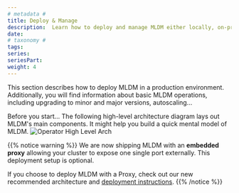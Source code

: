 ```yaml
---
# metadata # 
title: Deploy & Manage
description:  Learn how to deploy and manage MLDM either locally, on-prem, or in the cloud.
date: 
# taxonomy #
tags: 
series:
seriesPart:
weight: 4
---
```


This section describes how to deploy MLDM in a production environment.
Additionally, you will find information about basic MLDM operations,
including upgrading to minor and major versions, autoscaling...

Before you start... The following high-level architecture diagram lays out MLDM's main components. It might help you build a quick mental model of MLDM.
![Operator High Level Arch](/images/arch_diagram_high_level.svg)

{{% notice warning %}}
We are now shipping MLDM with an **embedded proxy** 
allowing your cluster to expose one single port externally. This deployment setup is optional.

If you choose to deploy MLDM with a Proxy, check out our new recommended architecture and [deployment instructions](../deploy-manage/deploy/deploy-w-proxy/). 
{{% /notice %}}
 